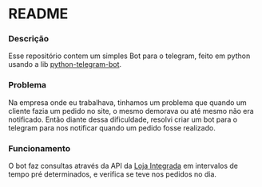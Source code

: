 # README #

### Descrição ###

Esse repositório contem um simples Bot para o telegram, feito em python usando a lib [python-telegram-bot](https://github.com/python-telegram-bot/python-telegram-bot).


### Problema ###

Na empresa onde eu trabalhava, tinhamos um problema que quando um cliente fazia um pedido no site, o mesmo demorava ou até mesmo não era notificado. Então diante dessa dificuldade, resolvi criar um bot para o telegram para nos notificar quando um pedido fosse realizado.

### Funcionamento ###

O bot faz consultas através da API da [Loja Integrada](https://lojaintegrada.com.br/) em intervalos de tempo pré determinados, e verifica se teve nos pedidos no dia.
